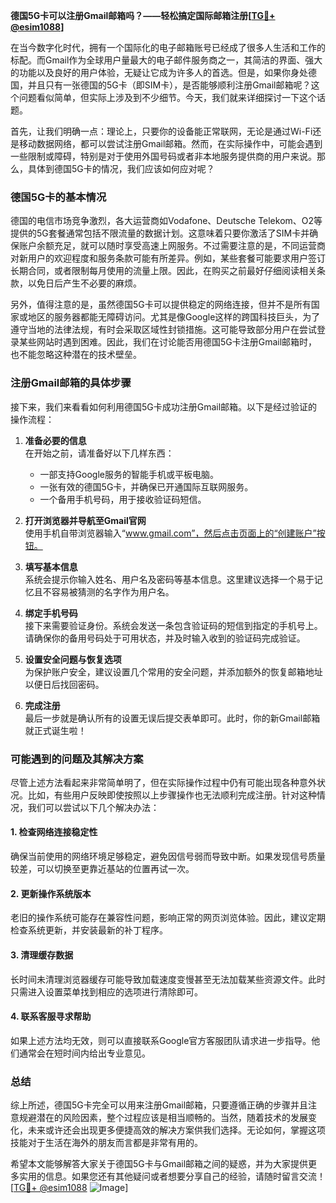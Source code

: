**德国5G卡可以注册Gmail邮箱吗？——轻松搞定国际邮箱注册[[TG💪+ @esim1088](https://t.me/s/esim1088)]**

在当今数字化时代，拥有一个国际化的电子邮箱账号已经成了很多人生活和工作的标配。而Gmail作为全球用户量最大的电子邮件服务商之一，其简洁的界面、强大的功能以及良好的用户体验，无疑让它成为许多人的首选。但是，如果你身处德国，并且只有一张德国的5G卡（即SIM卡），是否能够顺利注册Gmail邮箱呢？这个问题看似简单，但实际上涉及到不少细节。今天，我们就来详细探讨一下这个话题。

首先，让我们明确一点：理论上，只要你的设备能正常联网，无论是通过Wi-Fi还是移动数据网络，都可以尝试注册Gmail邮箱。然而，在实际操作中，可能会遇到一些限制或障碍，特别是对于使用外国号码或者非本地服务提供商的用户来说。那么，具体到德国5G卡的情况，我们应该如何应对呢？

### 德国5G卡的基本情况

德国的电信市场竞争激烈，各大运营商如Vodafone、Deutsche Telekom、O2等提供的5G套餐通常包括不限流量的数据计划。这意味着只要你激活了SIM卡并确保账户余额充足，就可以随时享受高速上网服务。不过需要注意的是，不同运营商对新用户的欢迎程度和服务条款可能有所差异。例如，某些套餐可能要求用户签订长期合同，或者限制每月使用的流量上限。因此，在购买之前最好仔细阅读相关条款，以免日后产生不必要的麻烦。

另外，值得注意的是，虽然德国5G卡可以提供稳定的网络连接，但并不是所有国家或地区的服务器都能无障碍访问。尤其是像Google这样的跨国科技巨头，为了遵守当地的法律法规，有时会采取区域性封锁措施。这可能导致部分用户在尝试登录某些网站时遇到困难。因此，我们在讨论能否用德国5G卡注册Gmail邮箱时，也不能忽略这种潜在的技术壁垒。

### 注册Gmail邮箱的具体步骤

接下来，我们来看看如何利用德国5G卡成功注册Gmail邮箱。以下是经过验证的操作流程：

1. **准备必要的信息**  
   在开始之前，请准备好以下几样东西：
   - 一部支持Google服务的智能手机或平板电脑。
   - 一张有效的德国5G卡，并确保已开通国际互联网服务。
   - 一个备用手机号码，用于接收验证码短信。

2. **打开浏览器并导航至Gmail官网**  
   使用手机自带浏览器输入“www.gmail.com”，然后点击页面上的“创建账户”按钮。

3. **填写基本信息**  
   系统会提示你输入姓名、用户名及密码等基本信息。这里建议选择一个易于记忆且不容易被猜测的名字作为用户名。

4. **绑定手机号码**  
   接下来需要验证身份。系统会发送一条包含验证码的短信到指定的手机号上。请确保你的备用号码处于可用状态，并及时输入收到的验证码完成验证。

5. **设置安全问题与恢复选项**  
   为保护账户安全，建议设置几个常用的安全问题，并添加额外的恢复邮箱地址以便日后找回密码。

6. **完成注册**  
   最后一步就是确认所有的设置无误后提交表单即可。此时，你的新Gmail邮箱就正式诞生啦！

### 可能遇到的问题及其解决方案

尽管上述方法看起来非常简单明了，但在实际操作过程中仍有可能出现各种意外状况。比如，有些用户反映即使按照以上步骤操作也无法顺利完成注册。针对这种情况，我们可以尝试以下几个解决办法：

#### 1. 检查网络连接稳定性  
确保当前使用的网络环境足够稳定，避免因信号弱而导致中断。如果发现信号质量较差，可以切换至更靠近基站的位置再试一次。

#### 2. 更新操作系统版本  
老旧的操作系统可能存在兼容性问题，影响正常的网页浏览体验。因此，建议定期检查系统更新，并安装最新的补丁程序。

#### 3. 清理缓存数据  
长时间未清理浏览器缓存可能导致加载速度变慢甚至无法加载某些资源文件。此时只需进入设置菜单找到相应的选项进行清除即可。

#### 4. 联系客服寻求帮助  
如果上述方法均无效，则可以直接联系Google官方客服团队请求进一步指导。他们通常会在短时间内给出专业意见。

### 总结

综上所述，德国5G卡完全可以用来注册Gmail邮箱，只要遵循正确的步骤并且注意规避潜在的风险因素，整个过程应该是相当顺畅的。当然，随着技术的发展变化，未来或许还会出现更多便捷高效的解决方案供我们选择。无论如何，掌握这项技能对于生活在海外的朋友而言都是非常有用的。

希望本文能够解答大家关于德国5G卡与Gmail邮箱之间的疑惑，并为大家提供更多实用的信息。如果您还有其他疑问或者想要分享自己的经验，请随时留言交流！[[TG💪+ @esim1088](https://t.me/s/esim1088) ![Image](https://i.postimg.cc/4NQfJmqS/Snipaste-2025-05-13-00-14-12.png)]